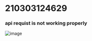 # 210303124629
### api requist is not working properly
![image](https://github.com/maheedhar343/210303124629/assets/153420312/dee04345-0e50-4620-9185-edd2fa2a5327)
